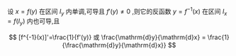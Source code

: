 


设 $x=f(y)$ 在区间 $I_y$ 内单调,可导且 $f'(y)\not = 0$ ,则它的反函数 $y=f^{-1}(x)$ 在区间 $I_x = f(I_y)$ 内也可导,且

$$ [f^{-1}(x)]'=\frac{1}{f'(y)} 或 \frac{\mathrm{d}y}{\mathrm{d}x} = \frac{1}{\frac{\mathrm{d}y}{\mathrm{d}x}} $$


